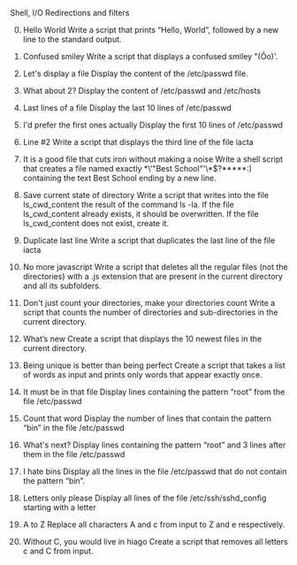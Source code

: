 Shell, I/O Redirections and filters

0. Hello World
Write a script that prints “Hello, World”, followed by a new line to the standard output.

1. Confused smiley
Write a script that displays a confused smiley "(Ôo)'.

2. Let's display a file
Display the content of the /etc/passwd file.

3. What about 2?
Display the content of /etc/passwd and /etc/hosts

4. Last lines of a file
Display the last 10 lines of /etc/passwd

5. I'd prefer the first ones actually
Display the first 10 lines of /etc/passwd

6. Line #2
Write a script that displays the third line of the file iacta

7. It is a good file that cuts iron without making a noise
Write a shell script that creates a file named exactly \*\\'"Best School"\'\\*$\?\*\*\*\*\*:) containing the text Best School ending by a new line.

8. Save current state of directory
Write a script that writes into the file ls_cwd_content the result of the command ls -la. If the file ls_cwd_content already exists, it should be overwritten. If the file ls_cwd_content does not exist, create it.

9. Duplicate last line
Write a script that duplicates the last line of the file iacta

10. No more javascript
Write a script that deletes all the regular files (not the directories) with a .js extension that are present in the current directory and all its subfolders.

11. Don't just count your directories, make your directories count
Write a script that counts the number of directories and sub-directories in the current directory.

12. What’s new
Create a script that displays the 10 newest files in the current directory.

13. Being unique is better than being perfect
Create a script that takes a list of words as input and prints only words that appear exactly once.

14. It must be in that file
Display lines containing the pattern “root” from the file /etc/passwd

15. Count that word
Display the number of lines that contain the pattern “bin” in the file /etc/passwd

16. What's next?
Display lines containing the pattern “root” and 3 lines after them in the file /etc/passwd

17. I hate bins
Display all the lines in the file /etc/passwd that do not contain the pattern “bin”.

18. Letters only please
Display all lines of the file /etc/ssh/sshd_config starting with a letter

19. A to Z
Replace all characters A and c from input to Z and e respectively.

20. Without C, you would live in hiago
Create a script that removes all letters c and C from input.
